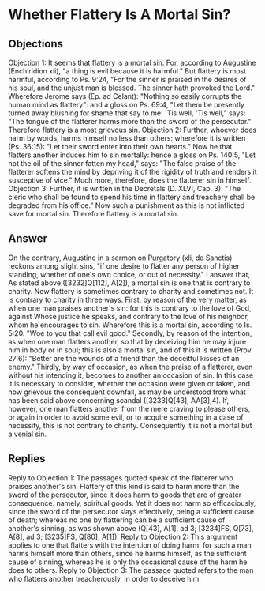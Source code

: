 # Whether Flattery Is A Mortal Sin?
## Objections
Objection 1: It seems that flattery is a mortal sin. For, according to Augustine (Enchiridion xii), "a thing is evil because it is harmful." But flattery is most harmful, according to Ps. 9:24, "For the sinner is praised in the desires of his soul, and the unjust man is blessed. The sinner hath provoked the Lord." Wherefore Jerome says (Ep. ad Celant): "Nothing so easily corrupts the human mind as flattery": and a gloss on Ps. 69:4, "Let them be presently turned away blushing for shame that say to me: 'Tis well, 'Tis well," says: "The tongue of the flatterer harms more than the sword of the persecutor." Therefore flattery is a most grievous sin.
Objection 2: Further, whoever does harm by words, harms himself no less than others: wherefore it is written (Ps. 36:15): "Let their sword enter into their own hearts." Now he that flatters another induces him to sin mortally: hence a gloss on Ps. 140:5, "Let not the oil of the sinner fatten my head," says: "The false praise of the flatterer softens the mind by depriving it of the rigidity of truth and renders it susceptive of vice." Much more, therefore, does the flatterer sin in himself.
Objection 3: Further, it is written in the Decretals (D. XLVI, Cap. 3): "The cleric who shall be found to spend his time in flattery and treachery shall be degraded from his office." Now such a punishment as this is not inflicted save for mortal sin. Therefore flattery is a mortal sin.
## Answer
On the contrary, Augustine in a sermon on Purgatory (xli, de Sanctis) reckons among slight sins, "if one desire to flatter any person of higher standing, whether of one's own choice, or out of necessity."
I answer that, As stated above ([3232]Q[112], A[2]), a mortal sin is one that is contrary to charity. Now flattery is sometimes contrary to charity and sometimes not. It is contrary to charity in three ways. First, by reason of the very matter, as when one man praises another's sin: for this is contrary to the love of God, against Whose justice he speaks, and contrary to the love of his neighbor, whom he encourages to sin. Wherefore this is a mortal sin, according to Is. 5:20. "Woe to you that call evil good." Secondly, by reason of the intention, as when one man flatters another, so that by deceiving him he may injure him in body or in soul; this is also a mortal sin, and of this it is written (Prov. 27:6): "Better are the wounds of a friend than the deceitful kisses of an enemy." Thirdly, by way of occasion, as when the praise of a flatterer, even without his intending it, becomes to another an occasion of sin. In this case it is necessary to consider, whether the occasion were given or taken, and how grievous the consequent downfall, as may be understood from what has been said above concerning scandal ([3233]Q[43], AA[3],4). If, however, one man flatters another from the mere craving to please others, or again in order to avoid some evil, or to acquire something in a case of necessity, this is not contrary to charity. Consequently it is not a mortal but a venial sin.
## Replies
Reply to Objection 1: The passages quoted speak of the flatterer who praises another's sin. Flattery of this kind is said to harm more than the sword of the persecutor, since it does harm to goods that are of greater consequence. namely, spiritual goods. Yet it does not harm so efficaciously, since the sword of the persecutor slays effectively, being a sufficient cause of death; whereas no one by flattering can be a sufficient cause of another's sinning, as was shown above (Q[43], A[1], ad 3; [3234]FS, Q[73], A[8], ad 3; [3235]FS, Q[80], A[1]).
Reply to Objection 2: This argument applies to one that flatters with the intention of doing harm: for such a man harms himself more than others, since he harms himself, as the sufficient cause of sinning, whereas he is only the occasional cause of the harm he does to others.
Reply to Objection 3: The passage quoted refers to the man who flatters another treacherously, in order to deceive him.